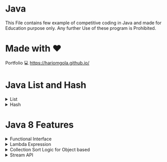 # Java

This File contains few example of competitive coding in Java and made for Education purpose only.
Any further Use of these program is Prohibited.

# Made with :heart:

Portfolio :computer: https://hariomgola.github.io/

# Java List and Hash

<details>
    <summary>List</summary>

    # Array List
    import java.util.ArrayList;
    import java.util.Collections;
    import java.util.List;
    public class ArrayListFunctionality {

    	public static void main(String[] args) {
    		List<String> cars = new ArrayList<String>();
    		cars.add("Suzuki");
    		cars.add("Tata");
    		cars.add("Mahindra");
    		for (int i = 0; i < cars.size(); i++) {
    			System.out.println(i + " car - " + cars.get(i));
    		}
    		Collections.sort(cars);
    		for (String i : cars) {
    			System.out.println("car - " + i);
    		}
    	}
    }

    # Linked List
     - addFirst()
     - addLast()
     - removeFirst()
     - removeLast()
     - getFirst()
     - getLast()

</details>
<details>
    <summary>Hash</summary>
    
    # Hash Map
    import java.util.HashMap;
    public class HashMapFunctionality {
    	public static void main(String[] args) {
    		HashMap<String, String> users = new HashMap<String, String>();
    		users.put("one", "Hari");
    		users.put("two", "Raj");
    		users.put("three", "Manoj");
    		System.out.println(" |> " + users);
    		// accessing
    		users.get("two");
    		// Removing
    		users.remove("three");
    		// Size
    		users.size();
    		// Print
    		for (String i : users.keySet()) {
    			System.out.println("Keys " + i);
    		}
    		for (String i : users.values()) {
    			System.out.println("Values " + i);
    		}
    	}
    }

    # Hash Set
    import java.util.HashSet;
    public class HashSetFunctionality {
    	public static void main(String[] args) {
    		HashSet<String> cars = new HashSet<String>();
    		cars.add("Suzuki");
    		cars.add("Tata");
    		cars.add("Mahindra");
    		cars.add("BMW");
    		System.out.println("|> " + cars);
    		// functionality
    		cars.contains("BMW");
    		cars.remove("Tata");
    		cars.size();
    		for (String i : cars) {
    			System.out.println(i);
    		}
    		cars.clear();
    	}
    }

</details>

# Java 8 Features

<details>
    <summary>Functional Interface</summary>

    # Functional Interface
     - Functional interface is an interface that has excatly one abstract menthod.
     - Since functional interface only have single functional it can easily implement using lambda.
     - @FunctionalInterface - Its need to be shown at the interface class level.
     - Above mentioned anotation is optional can be used or cannot be.
     - Some Build in functional interface in java belongs to [java.util.function]
     - Predicate<T>, Function<T, R>, Supplier<T>, Consumer<T>

</details>

<details>
    <summary>Lambda Expression</summary>

    # Lambda Expression
     * parameter -> expression
     * (parameter1, parameter2) -> { code block }
     * Labda express also store in the variable name [Consumer] and you can use the reference

</details>

<details>
<summary>Collection Sort Logic for Object based</summary>
    
    Collections.sort(user, new Comparator<User>() {
    	@Override
    	public int compare(User a, User b) {
    		if (a.getSalary() > b.getSalary()) {
    			return -1; // Here -1 for placing the object before
    		} else if (a.getSalary() < b.getSalary()) {
    			return 1; // Here +1 for placing the object after
    		}
    		return 0; // Here 0 no change
    	}
    });

</details>

<details>
<summary>Stream API</summary>

    # Stream Api
     * syntax for stream - Stream<T> stream;
     * Stream is not a data structure instead it takes input from the collections.
     * Stream don't change the actual daya structure, They only provide the result for pipeline menthod.
     * Each intermediate operation is lazily executed and return a stream as a result.
     * Hence various intermediate opertaions can be pipelined.
     * Terminal opertaions mark the end of the stream and return the result.

    # Types of Streams Opertaion
     * Intermediate Operations
       - map()
       - filter()
       - sorted()
       - flatMap()
       - distinct()
       - peek()
     * Terminate Operations
       - collect()
       - forEach()
       - reduce()
       - count()
       - findFirst()
       - allMatch()
       - anyMatch()

    import java.util.ArrayList;
    import java.util.HashSet;
    import java.util.List;
    import java.util.Set;
    import java.util.stream.Stream;

    public class StreamAPI {
    	private static List<User> user = new ArrayList<User>();

    	// Once this Runs data will be available
    	static {
    		user.add(new User(1, "H", 5.25));
    		user.add(new User(2, "Ha", 14.50));
    		user.add(new User(3, "Har", 22.02));
    		user.add(new User(4, "Hari", 16.50));
    		user.add(new User(5, "Hario", 24.00));
    	}

    	public static void main(String[] args) {
    		Stream<User> userStream;

    		user.stream().map(_user -> {
    			_user.setId(_user.getId() * 2);
    			return _user;
    		}).forEach(_user -> {
    			System.out.println(_user.getId());
    		});
    	}
    }

</details>
